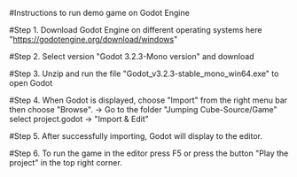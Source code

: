 #Instructions to run demo game on Godot Engine

#Step 1. 
Download Godot Engine on different operating systems here 
"https://godotengine.org/download/windows"

#Step 2. 
Select version "Godot 3.2.3-Mono version" and download

#Step 3. 
Unzip and run the file "Godot_v3.2.3-stable_mono_win64.exe" to open Godot

#Step 4. 
When Godot is displayed, choose "Import" from the right menu bar then choose "Browse".
-> Go to the folder "Jumping Cube-Source/Game" select project.godot
-> "Import & Edit"

#Step 5. 
After successfully importing, Godot will display to the editor.

#Step 6. 
To run the game in the editor press F5 or press the button "Play the project" in the top right corner.
